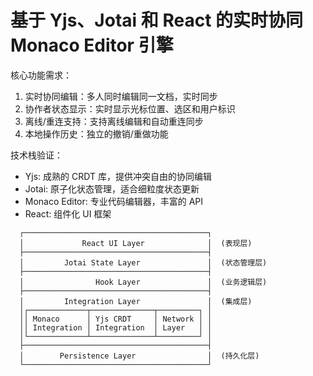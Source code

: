 # 基于 Yjs、Jotai 和 React 的实时协同 Monaco Editor 引擎

核心功能需求：

1. 实时协同编辑：多人同时编辑同一文档，实时同步
2. 协作者状态显示：实时显示光标位置、选区和用户标识
3. 离线/重连支持：支持离线编辑和自动重连同步
4. 本地操作历史：独立的撤销/重做功能

技术栈验证：

- Yjs: 成熟的 CRDT 库，提供冲突自由的协同编辑
- Jotai: 原子化状态管理，适合细粒度状态更新
- Monaco Editor: 专业代码编辑器，丰富的 API
- React: 组件化 UI 框架

```
  ┌─────────────────────────────────────────┐
  │             React UI Layer              │  (表现层)
  ├─────────────────────────────────────────┤
  │         Jotai State Layer               │  (状态管理层)
  ├─────────────────────────────────────────┤
  │                Hook Layer               │  (业务逻辑层)
  ├─────────────────────────────────────────┤
  │         Integration Layer               │  (集成层)
  │┌─────────────┬──────────────┬─────────┐ │
  ││ Monaco      │ Yjs CRDT     │ Network │ │
  ││ Integration │ Integration  │ Layer   │ │
  │└─────────────┴──────────────┴─────────┘ │
  ├─────────────────────────────────────────┤
  │        Persistence Layer                │  (持久化层)
  └─────────────────────────────────────────┘
```
